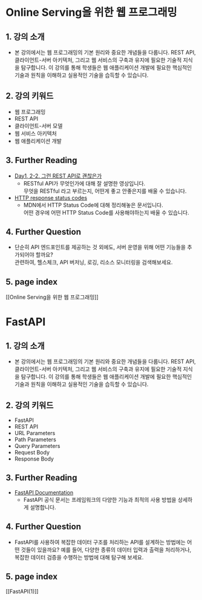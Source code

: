 # Online Serving을 위한 웹 프로그래밍
## 1. 강의 소개

- 본 강의에서는 웹 프로그래밍의 기본 원리와 중요한 개념들을 다룹니다. REST API, 클라이언트-서버 아키텍처, 그리고 웹 서비스의 구축과 유지에 필요한 기술적 지식을 탐구합니다. 이 강의를 통해 학생들은 웹 애플리케이션 개발에 필요한 핵심적인 기술과 원칙을 이해하고 실용적인 기술을 습득할 수 있습니다.
    

## 2. 강의 키워드  

- 웹 프로그래밍
- REST API
- 클라이언트-서버 모델
- 웹 서비스 아키텍처
- 웹 애플리케이션 개발  
    

## 3. Further Reading

- [Day1, 2-2. 그런 REST API로 괜찮은가](https://www.youtube.com/watch?v=RP_f5dMoHFc)
    - RESTful API가 무엇인가에 대해 잘 설명한 영상입니다.  
        무엇을 RESTful 라고 부르는지, 어떤게 좋고 안좋은지를 배울 수 있습니다.
- [HTTP response status codes](https://developer.mozilla.org/en-US/docs/Web/HTTP/Status)
    - MDN에서 HTTP Status Code에 대해 정리해놓은 문서입니다.  
        어떤 경우에 어떤 HTTP Status Code를 사용해야하는지 배울 수 있습니다.

## 4. Further Question

- 단순히 API 엔드포인트를 제공하는 것 외에도, 서버 운영을 위해 어떤 기능들을 추가되어야 할까요?  
    관련하여, 헬스체크, API 버저닝, 로깅, 리소스 모니터링을 검색해보세요.
## 5. page index
[[Online Serving을 위한 웹 프로그래밍]]
# FastAPI
## 1. 강의 소개

- 본 강의에서는 웹 프로그래밍의 기본 원리와 중요한 개념들을 다룹니다. REST API, 클라이언트-서버 아키텍처, 그리고 웹 서비스의 구축과 유지에 필요한 기술적 지식을 탐구합니다. 이 강의를 통해 학생들은 웹 애플리케이션 개발에 필요한 핵심적인 기술과 원칙을 이해하고 실용적인 기술을 습득할 수 있습니다.
    

## 2. 강의 키워드  

- FastAPI
- REST API
- URL Parameters
- Path Parameters
- Query Parameters
- Request Body
- Response Body

## 3. Further Reading

- [FastAPI Documentation](https://fastapi.tiangolo.com/)
    - FastAPI 공식 문서는 프레임워크의 다양한 기능과 최적의 사용 방법을 상세하게 설명합니다.

## 4. Further Question

- FastAPI를 사용하여 복잡한 데이터 구조를 처리하는 API를 설계하는 방법에는 어떤 것들이 있을까요? 예를 들어, 다양한 종류의 데이터 입력과 출력을 처리하거나, 복잡한 데이터 검증을 수행하는 방법에 대해 탐구해 보세요.
## 5. page index
[[FastAPI(1)]]